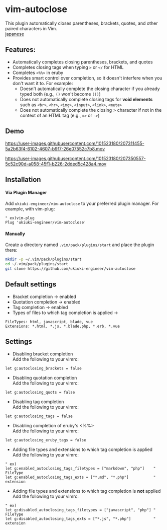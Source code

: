 # vim-autoclose
This plugin automatically closes parentheses, brackets, quotes, and other paired characters in Vim.  
[japanese](https://github.com/ukiuki-engineer/vim-autoclose/blob/master/readme_ja.md)

## Features:
- Automatically completes closing parentheses, brackets, and quotes
- Completes closing tags when typing `>` or `</` for HTML
- Completes `<%%>` in eruby
- Provides smart control over completion, so it doesn't interfere when you don't want it to. For example:
  - Doesn't automatically complete the closing character if you already typed both (e.g., `()` won't become `())`)
  - Does not automatically complete closing tags for **void elements** such as `<br>`, `<hr>`, `<img>`, `<input>`, `<link>`, `<meta>`
  - Does not automatically complete the closing > character if not in the context of an HTML tag (e.g., `=>` or `->`)

## Demo
https://user-images.githubusercontent.com/101523180/207311455-5a2b63f4-6102-4607-b9f7-26e07552c7b8.mov

https://user-images.githubusercontent.com/101523180/207350557-5c52c90d-a058-45f1-b226-2dded5c428a4.mov

## Installation
#### Via Plugin Manager
Add `ukiuki-engineer/vim-autoclose` to your preferred plugin manager.
For example, with vim-plug:
```vim
" ex)vim-plug
Plug 'ukiuki-engineer/vim-autoclose'
```
#### Manually
Create a directory named `.vim/pack/plugins/start` and place the plugin there:
```bash
mkdir -p ~/.vim/pack/plugins/start
cd ~/.vim/pack/plugins/start
git clone https://github.com/ukiuki-engineer/vim-autoclose
```

## Default settings
- Bracket completion → enabled
- Quotation completion → enabled
- Tag completion → enabled
- Types of files to which tag completion is applied
→
```
FileTypes: html, javascript, blade, vue
Extensions: *.html, *.js, *.blade.php, *.erb, *.vue
```

## Settings
- Disabling bracket completion  
Add the following to your vimrc:
```vim
let g:autoclosing_brackets = false
```
- Disabling quotation completion  
Add the following to your vimrc:
```vim
let g:autoclosing_quots = false
```
- Disabling tag completion  
Add the following to your vimrc:
```vim
let g:autoclosing_tags = false
```

- Disabling completion of eruby's <%%>  
Add the following to your vimrc:
```vim
let g:autoclosing_eruby_tags = false
```

- Adding file types and extensions to which tag completion is applied  
Add the following to your vimrc:
```vim
" ex)
let g:enabled_autoclosing_tags_filetypes = ["markdown", "php"]    " FileType
let g:enabled_autoclosing_tags_exts = ["*.md", "*.php"]           " extension
```

- Adding file types and extensions to which tag completion is **not** applied  
Add the following to your vimrc:
```vim
" ex)
let g:disabled_autoclosing_tags_filetypes = ["javascript", "php"] " FileType
let g:disabled_autoclosing_tags_exts = ["*.js", "*.php"]          " extension
```
